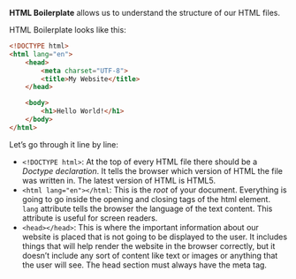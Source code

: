 **HTML Boilerplate** allows us to understand the structure of our HTML files.

HTML Boilerplate looks like this:

```html
<!DOCTYPE html>
<html lang="en">
	<head>
		<meta charset="UTF-8">
		<title>My Website</title>
	</head>

	<body>
		<h1>Hello World!</h1>
	</body>
</html>
```

Let’s go through it line by line:
- `<!DOCTYPE html>`: At the top of every HTML file there should be a *Doctype declaration*. It tells the browser which version of HTML the file was written in. The latest version of HTML is HTML5.
- `<html lang="en"></html`: This is the *root* of your document. Everything is going to go inside the opening and closing tags of the html element. `lang` attribute tells the browser the language of the text content. This attribute is useful for screen readers.
- `<head></head>`: This is where the important information about our website is placed that is not going to be displayed to the user. It includes things that will help render the website in the browser correctly, but it doesn’t include any sort of content like text or images or anything that the user will see. The head section must always have the meta tag.
